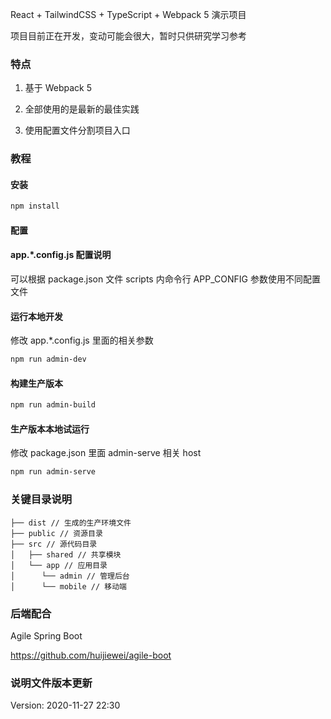 React + TailwindCSS + TypeScript + Webpack 5 演示项目

项目目前正在开发，变动可能会很大，暂时只供研究学习参考

### 特点

1. 基于 Webpack 5

2. 全部使用的是最新的最佳实践

3. 使用配置文件分割项目入口

### 教程

#### 安装

```bash
npm install
```

#### 配置

#### app.\*.config.js 配置说明

可以根据 package.json 文件 scripts 内命令行 APP_CONFIG 参数使用不同配置文件

#### 运行本地开发

修改 app.\*.config.js 里面的相关参数

```bash
npm run admin-dev
```

#### 构建生产版本

```bash
npm run admin-build
```

#### 生产版本本地试运行

修改 package.json 里面 admin-serve 相关 host

```bash
npm run admin-serve
```

### 关键目录说明

```
├── dist // 生成的生产环境文件
├── public // 资源目录
├── src // 源代码目录
│   ├── shared // 共享模块
│   └── app // 应用目录
│      └── admin // 管理后台
│      └── mobile // 移动端
```

### 后端配合

Agile Spring Boot

https://github.com/huijiewei/agile-boot

### 说明文件版本更新

Version: 2020-11-27 22:30
